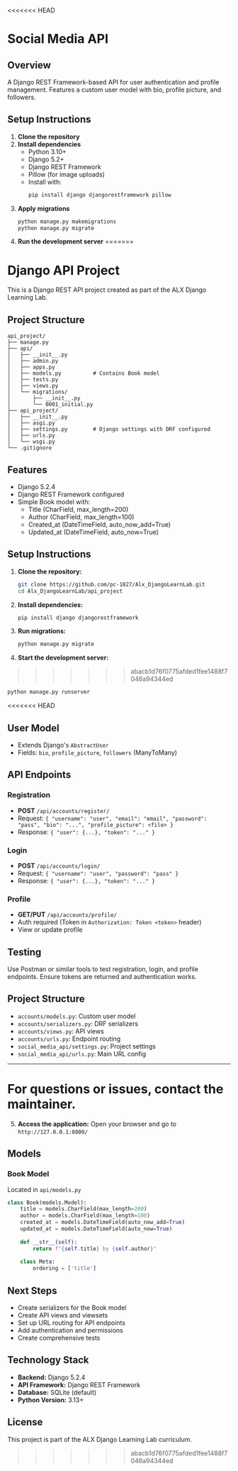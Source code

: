 <<<<<<< HEAD
# Social Media API

## Overview
A Django REST Framework-based API for user authentication and profile management. Features a custom user model with bio, profile picture, and followers.

## Setup Instructions

1. **Clone the repository**
2. **Install dependencies**
   - Python 3.10+
   - Django 5.2+
   - Django REST Framework
   - Pillow (for image uploads)
   - Install with:
     ```bash
     pip install django djangorestframework pillow
     ```
3. **Apply migrations**
   ```bash
   python manage.py makemigrations
   python manage.py migrate
   ```
4. **Run the development server**
=======
# Django API Project

This is a Django REST API project created as part of the ALX Django Learning Lab.

## Project Structure

```
api_project/
├── manage.py
├── api/
│   ├── __init__.py
│   ├── admin.py
│   ├── apps.py
│   ├── models.py          # Contains Book model
│   ├── tests.py
│   ├── views.py
│   └── migrations/
│       ├── __init__.py
│       └── 0001_initial.py
├── api_project/
│   ├── __init__.py
│   ├── asgi.py
│   ├── settings.py        # Django settings with DRF configured
│   ├── urls.py
│   └── wsgi.py
└── .gitignore
```

## Features

- Django 5.2.4
- Django REST Framework configured
- Simple Book model with:
  - Title (CharField, max_length=200)
  - Author (CharField, max_length=100)
  - Created_at (DateTimeField, auto_now_add=True)
  - Updated_at (DateTimeField, auto_now=True)

## Setup Instructions

1. **Clone the repository:**
   ```bash
   git clone https://github.com/pc-1827/Alx_DjangoLearnLab.git
   cd Alx_DjangoLearnLab/api_project
   ```

2. **Install dependencies:**
   ```bash
   pip install django djangorestframework
   ```

3. **Run migrations:**
   ```bash
   python manage.py migrate
   ```

4. **Start the development server:**
>>>>>>> abacb1d76f0775afded1fee1488f7046a94344ed
   ```bash
   python manage.py runserver
   ```

<<<<<<< HEAD
## User Model
- Extends Django's `AbstractUser`
- Fields: `bio`, `profile_picture`, `followers` (ManyToMany)

## API Endpoints

### Registration
- **POST** `/api/accounts/register/`
- Request: `{ "username": "user", "email": "email", "password": "pass", "bio": "...", "profile_picture": <file> }`
- Response: `{ "user": {...}, "token": "..." }`

### Login
- **POST** `/api/accounts/login/`
- Request: `{ "username": "user", "password": "pass" }`
- Response: `{ "user": {...}, "token": "..." }`

### Profile
- **GET/PUT** `/api/accounts/profile/`
- Auth required (Token in `Authorization: Token <token>` header)
- View or update profile

## Testing
Use Postman or similar tools to test registration, login, and profile endpoints. Ensure tokens are returned and authentication works.

## Project Structure
- `accounts/models.py`: Custom user model
- `accounts/serializers.py`: DRF serializers
- `accounts/views.py`: API views
- `accounts/urls.py`: Endpoint routing
- `social_media_api/settings.py`: Project settings
- `social_media_api/urls.py`: Main URL config

---
For questions or issues, contact the maintainer.
=======
5. **Access the application:**
   Open your browser and go to `http://127.0.0.1:8000/`

## Models

### Book Model
Located in `api/models.py`

```python
class Book(models.Model):
    title = models.CharField(max_length=200)
    author = models.CharField(max_length=100)
    created_at = models.DateTimeField(auto_now_add=True)
    updated_at = models.DateTimeField(auto_now=True)
    
    def __str__(self):
        return f"{self.title} by {self.author}"
    
    class Meta:
        ordering = ['title']
```

## Next Steps

- Create serializers for the Book model
- Create API views and viewsets
- Set up URL routing for API endpoints
- Add authentication and permissions
- Create comprehensive tests

## Technology Stack

- **Backend:** Django 5.2.4
- **API Framework:** Django REST Framework
- **Database:** SQLite (default)
- **Python Version:** 3.13+

## License

This project is part of the ALX Django Learning Lab curriculum.
>>>>>>> abacb1d76f0775afded1fee1488f7046a94344ed
